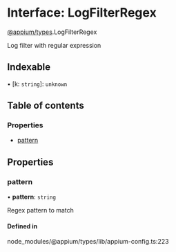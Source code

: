 # Interface: LogFilterRegex

[@appium/types](../modules/appium_types.md).LogFilterRegex

Log filter with regular expression

## Indexable

▪ [k: `string`]: `unknown`

## Table of contents

### Properties

- [pattern](appium_types.LogFilterRegex.md#pattern)

## Properties

### pattern

• **pattern**: `string`

Regex pattern to match

#### Defined in

node_modules/@appium/types/lib/appium-config.ts:223
